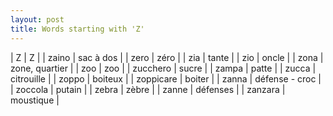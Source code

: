 ```yaml
---
layout: post
title: Words starting with 'Z'
---
```

| Z | Z |
| zaino | sac à dos |
| zero | zéro |
| zia | tante |
| zio | oncle |
| zona | zone, quartier |
| zoo | zoo |
| zucchero | sucre |
| zampa | patte |
| zucca | citrouille |
| zoppo | boiteux |
| zoppicare | boiter |
| zanna | défense - croc |
| zoccola | putain |
| zebra | zèbre |
| zanne | défenses |
| zanzara | moustique |
